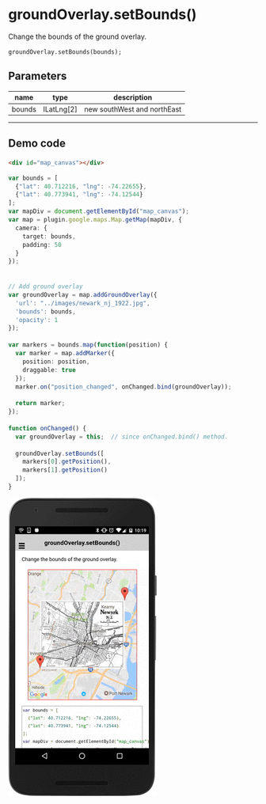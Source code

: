 # groundOverlay.setBounds()

Change the bounds of the ground overlay.

```
groundOverlay.setBounds(bounds);
```


## Parameters

name           | type          | description
---------------|---------------|---------------------------------------
bounds         | ILatLng[2]    | new southWest and northEast
-----------------------------------------------------------------------


## Demo code

```html
<div id="map_canvas"></div>
```

```typescript
var bounds = [
  {"lat": 40.712216, "lng": -74.22655},
  {"lat": 40.773941, "lng": -74.12544}
];
var mapDiv = document.getElementById("map_canvas");
var map = plugin.google.maps.Map.getMap(mapDiv, {
  camera: {
    target: bounds,
    padding: 50
  }
});


// Add ground overlay
var groundOverlay = map.addGroundOverlay({
  'url': "../images/newark_nj_1922.jpg",
  'bounds': bounds,
  'opacity': 1
});

var markers = bounds.map(function(position) {
  var marker = map.addMarker({
    position: position,
    draggable: true
  });
  marker.on("position_changed", onChanged.bind(groundOverlay));

  return marker;
});

function onChanged() {
  var groundOverlay = this;  // since onChanged.bind() method.

  groundOverlay.setBounds([
    markers[0].getPosition(),
    markers[1].getPosition()
  ]);
}
```

![](image.gif)
